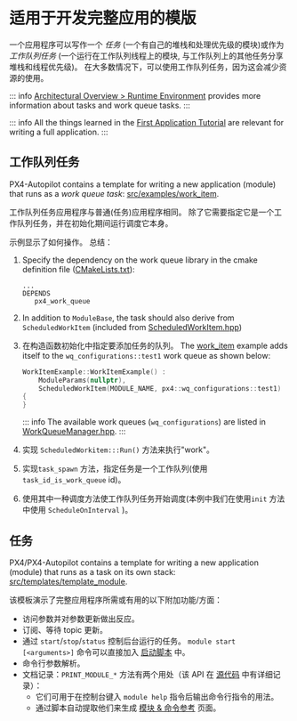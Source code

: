 # 适用于开发完整应用的模版

一个应用程序可以写作一个 *任务* (一个有自己的堆栈和处理优先级的模块)或作为 *工作队列任务* (一个运行在工作队列线程上的模块, 与工作队列上的其他任务分享堆栈和线程优先级)。 在大多数情况下，可以使用工作队列任务，因为这会减少资源的使用。

::: info [Architectural Overview > Runtime Environment](../concept/architecture.md#runtime-environment) provides more information about tasks and work queue tasks.
:::

::: info All the things learned in the [First Application Tutorial](../modules/hello_sky.md) are relevant for writing a full application.
:::

## 工作队列任务

PX4-Autopilot contains a template for writing a new application (module) that runs as a *work queue task*: [src/examples/work_item](https://github.com/PX4/PX4-Autopilot/tree/main/src/examples/work_item).

工作队列任务应用程序与普通(任务)应用程序相同。 除了它需要指定它是一个工作队列任务，并在初始化期间运行调度它本身。

示例显示了如何操作。 总结：
1. Specify the dependency on the work queue library in the cmake definition file ([CMakeLists.txt](https://github.com/PX4/PX4-Autopilot/blob/main/src/examples/work_item/CMakeLists.txt)):
   ```
   ...
   DEPENDS
      px4_work_queue
   ```
1. In addition to `ModuleBase`, the task should also derive from `ScheduledWorkItem` (included from [ScheduledWorkItem.hpp](https://github.com/PX4/PX4-Autopilot/blob/main/platforms/common/include/px4_platform_common/px4_work_queue/ScheduledWorkItem.hpp))
1. 在构造函数初始化中指定要添加任务的队列。 The [work_item](https://github.com/PX4/PX4-Autopilot/blob/main/src/examples/work_item/WorkItemExample.cpp#L42) example adds itself to the `wq_configurations::test1` work queue as shown below:
   ```cpp
   WorkItemExample::WorkItemExample() :
       ModuleParams(nullptr),
       ScheduledWorkItem(MODULE_NAME, px4::wq_configurations::test1)
   {
   }
   ```

   ::: info The available work queues (`wq_configurations`) are listed in [WorkQueueManager.hpp](https://github.com/PX4/PX4-Autopilot/blob/main/platforms/common/include/px4_platform_common/px4_work_queue/WorkQueueManager.hpp#L49).
:::

1. 实现 `ScheduledWorkitem:::Run()` 方法来执行"work"。
1. 实现`task_spawn` 方法，指定任务是一个工作队列(使用 `task_id_is_work_queue` id)。
1. 使用其中一种调度方法使工作队列任务开始调度(本例中我们在使用`init` 方法中使用 `ScheduleOnInterval` )。



## 任务

PX4/PX4-Autopilot contains a template for writing a new application (module) that runs as a task on its own stack: [src/templates/template_module](https://github.com/PX4/PX4-Autopilot/tree/main/src/templates/template_module).

该模板演示了完整应用程序所需或有用的以下附加功能/方面：

- 访问参数并对参数更新做出反应。
- 订阅、等待 topic 更新。
- 通过 `start`/`stop`/`status` 控制后台运行的任务。 `module start [<arguments>]` 命令可以直接加入 [启动脚本](../concept/system_startup.md) 中。
- 命令行参数解析。
- 文档记录：`PRINT_MODULE_*` 方法有两个用处（该 API 在 [源代码](https://github.com/PX4/Firmware/blob/v1.8.0/src/platforms/px4_module.h#L381) 中有详细记录）：
  - 它们可用于在控制台键入 `module help` 指令后输出命令行指令的用法。
  - 通过脚本自动提取他们来生成 [模块 & 命令参考](../modules/modules_main.md) 页面。

